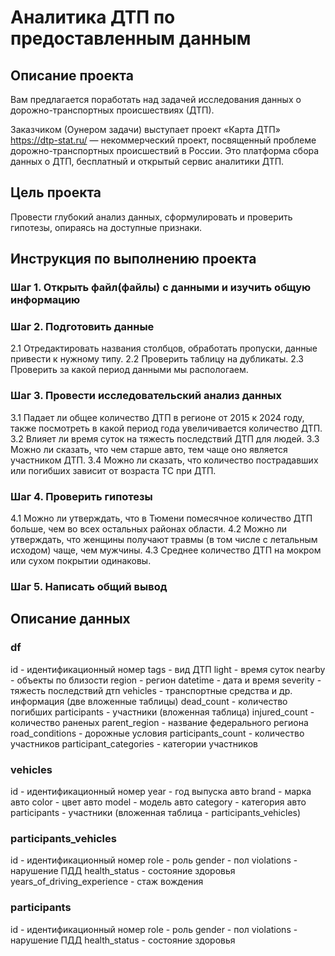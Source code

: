# Аналитика ДТП по предоставленным данным
## Описание проекта

Вам предлагается поработать над задачей исследования данных о дорожно-транспортных происшествиях (ДТП).

Заказчиком (Оунером задачи) выступает проект «Карта ДТП» https://dtp-stat.ru/ — некоммерческий проект, посвященный проблеме дорожно-транспортных происшествий в России. Это платформа сбора данных о ДТП, бесплатный и открытый сервис аналитики ДТП.

## Цель проекта

Провести глубокий анализ данных, сформулировать и проверить гипотезы, опираясь на доступные признаки.

## Инструкция по выполнению проекта

### Шаг 1. Открыть файл(файлы) с данными и изучить общую информацию

### Шаг 2. Подготовить данные

2.1 Отредактировать названия столбцов, обработать пропуски, данные привести к нужному типу.
2.2 Проверить таблицу на дубликаты.
2.3 Проверить за какой период данными мы распологаем.

### Шаг 3. Провести исследовательский анализ данных

3.1 Падает ли общее количество ДТП в регионе от 2015 к 2024 году, также посмотреть в какой период года увеличивается количество ДТП.
3.2 Влияет ли время суток на тяжесть последствий ДТП для людей.
3.3 Можно ли сказать, что чем старше авто, тем чаще оно является участником ДТП.
3.4 Можно ли сказать, что количество пострадавших или погибших зависит от возраста ТС при ДТП.

### Шаг 4. Проверить гипотезы

4.1 Можно ли утверждать, что в Тюмени помесячное количество ДТП больше, чем во всех остальных районах области.
4.2 Можно ли утверждать, что женщины получают травмы (в том числе с летальным исходом) чаще, чем мужчины.
4.3 Среднее количество ДТП на мокром или сухом покрытии одинаковы.

### Шаг 5. Написать общий вывод

## Описание данных

### df

id - идентификационный номер
tags - вид ДТП
light - время суток
nearby - объекты по близости
region - регион
datetime - дата и время
severity - тяжесть последствий дтп
vehicles - транспортные средства и др. информация (две вложенные таблицы)
dead_count - количество погибших
participants - участники (вложенная таблица)
injured_count - количество раненых
parent_region - название федерального региона
road_conditions - дорожные условия
participants_count - количество участников
participant_categories - категории участников

### vehicles

id - идентификационный номер
year - год выпуска авто
brand - марка авто
color - цвет авто
model - модель авто
category - категория авто
participants - участники (вложенная таблица - participants_vehicles)

### participants_vehicles

id - идентификационный номер
role - роль
gender - пол
violations - нарушение ПДД
health_status - состояние здоровья
years_of_driving_experience - стаж вождения


### participants

id - идентификационный номер
role - роль
gender - пол
violations - нарушение ПДД
health_status - состояние здоровья
